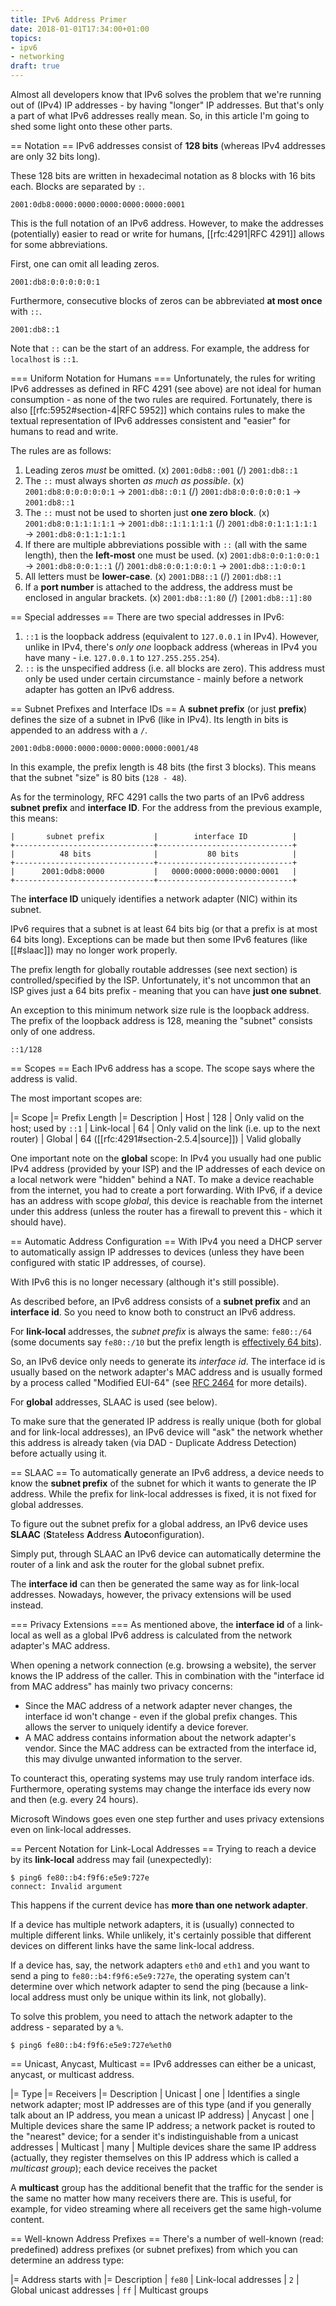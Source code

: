```yaml
---
title: IPv6 Address Primer
date: 2018-01-01T17:34:00+01:00
topics:
- ipv6
- networking
draft: true
---
```


Almost all developers know that IPv6 solves the problem that we're running out of (IPv4) IP addresses - by having "longer" IP addresses. But that's only a part of what IPv6 addresses really mean. So, in this article I'm going to shed some light onto these other parts.

== Notation ==
IPv6 addresses consist of **128 bits** (whereas IPv4 addresses are only 32 bits long).

These 128 bits are written in hexadecimal notation as 8 blocks with 16 bits each. Blocks are separated by `:`.

```
2001:0db8:0000:0000:0000:0000:0000:0001
```

This is the full notation of an IPv6 address. However, to make the addresses (potentially) easier to read or write for humans, [[rfc:4291|RFC 4291]] allows for some abbreviations.

First, one can omit all leading zeros.

```
2001:db8:0:0:0:0:0:1
```

Furthermore, consecutive blocks of zeros can be abbreviated **at most once** with `::`.

```
2001:db8::1
```

Note that `::` can be the start of an address. For example, the address for `localhost` is `::1`.

=== Uniform Notation for Humans ===
Unfortunately, the rules for writing IPv6 addresses as defined in RFC 4291 (see above) are not ideal for human consumption - as none of the two rules are required. Fortunately, there is also [[rfc:5952#section-4|RFC 5952]] which contains rules to make the textual representation of IPv6 addresses consistent and "easier" for humans to read and write.

The rules are as follows:

1. Leading zeros *must* be omitted.
   (x) `2001:0db8::001`
   (/) `2001:db8::1`
1. The `::` must always shorten *as much as possible*.
   (x) `2001:db8:0:0:0:0:0:1` &rarr; `2001:db8::0:1`
   (/) `2001:db8:0:0:0:0:0:1` &rarr; `2001:db8::1`
1. The `::` must not be used to shorten just **one zero block**.
   (x) `2001:db8:0:1:1:1:1:1` &rarr; `2001:db8::1:1:1:1:1`
   (/) `2001:db8:0:1:1:1:1:1` &rarr; `2001:db8:0:1:1:1:1:1`
1. If there are multiple abbreviations possible with `::` (all with the same length), then the **left-most** one must be used.
   (x) `2001:db8:0:0:1:0:0:1` &rarr; `2001:db8:0:0:1::1`
   (/) `2001:db8:0:0:1:0:0:1` &rarr; `2001:db8::1:0:0:1`
1. All letters must be **lower-case**.
   (x) `2001:DB8::1`
   (/) `2001:db8::1`
1. If a **port number** is attached to the address, the address must be enclosed in angular brackets.
   (x) `2001:db8::1:80`
   (/) `[2001:db8::1]:80`

== Special addresses ==
There are two special addresses in IPv6:

1. `::1` is the loopback address (equivalent to `127.0.0.1` in IPv4). However, unlike in IPv4, there's *only one* loopback address (whereas in IPv4 you have many - i.e. `127.0.0.1` to `127.255.255.254`).
1. `::` is the unspecified address (i.e. all blocks are zero). This address must only be used under certain circumstance - mainly before a network adapter has gotten an IPv6 address.

== Subnet Prefixes and Interface IDs ==
A **subnet prefix** (or just **prefix**) defines the size of a subnet in IPv6 (like in IPv4). Its length in bits is appended to an address with a `/`.

```
2001:0db8:0000:0000:0000:0000:0000:0001/48
```

In this example, the prefix length is 48 bits (the first 3 blocks). This means that the subnet "size" is 80 bits (`128 - 48`).

As for the terminology, RFC 4291 calls the two parts of an IPv6 address **subnet prefix** and **interface ID**. For the address from the previous example, this means:

```
|       subnet prefix           |        interface ID          |
+-------------------------------+------------------------------+
|          48 bits              |           80 bits            |
+-------------------------------+------------------------------+
|      2001:0db8:0000           |   0000:0000:0000:0000:0001   |
+-------------------------------+------------------------------+
```

The **interface ID** uniquely identifies a network adapter (NIC) within its subnet.

IPv6 requires that a subnet is at least 64 bits big (or that a prefix is at most 64 bits long). Exceptions can be made but then some IPv6 features (like [[#slaac]]) may no longer work properly.

The prefix length for globally routable addresses (see next section) is controlled/specified by the ISP. Unfortunately, it's not uncommon that an ISP gives just a 64 bits prefix - meaning that you can have **just one subnet**.

An exception to this minimum network size rule is the loopback address. The prefix of the loopback address is 128, meaning the "subnet" consists only of one address.

```
::1/128
```

== Scopes ==
Each IPv6 address has a scope. The scope says where the address is valid.

The most important scopes are:

|= Scope     |= Prefix Length |= Description
| Host       | 128            | Only valid on the host; used by `::1`
| Link-local | 64             | Only valid on the link (i.e. up to the next router)
| Global     | 64 ([[rfc:4291#section-2.5.4|source]]) | Valid globally

One important note on the **global** scope: In IPv4 you usually had one public IPv4 address (provided by your ISP) and the IP addresses of each device on a local network were "hidden" behind a NAT. To make a device reachable from the internet, you had to create a port forwarding. With IPv6, if a device has an address with scope *global*, this device is reachable from the internet under this address (unless the router has a firewall to prevent this - which it should have).

== Automatic Address Configuration ==
With IPv4 you need a DHCP server to automatically assign IP addresses to devices (unless they have been configured with static IP addresses, of course).

With IPv6 this is no longer necessary (although it's still possible).

As described before, an IPv6 address consists of a **subnet prefix** and an **interface id**. So you need to know both to construct an IPv6 address.

For **link-local** addresses, the *subnet prefix* is always the same: `fe80::/64` (some documents say `fe80::/10` but the prefix length is [effectively 64 bits](https://tools.ietf.org/html/rfc4291#section-2.5.6)).

So, an IPv6 device only needs to generate its *interface id*. The interface id is usually based on the network adapter's MAC address and is usually formed by a process called "Modified EUI-64" (see [RFC 2464](https://tools.ietf.org/html/rfc2464#section-4) for more details).

For **global** addresses, SLAAC is used (see below).

To make sure that the generated IP address is really unique (both for global and for link-local addresses), an IPv6 device will "ask" the network whether this address is already taken (via DAD - Duplicate Address Detection) before actually using it.

== SLAAC ==
To automatically generate an IPv6 address, a device needs to know the **subnet prefix** of the subnet for which it wants to generate the IP address. While the prefix for link-local addresses is fixed, it is not fixed for global addresses.

To figure out the subnet prefix for a global address, an IPv6 device uses **SLAAC** (**S**tate**l**ess **A**ddress **A**uto**c**onfiguration).

Simply put, through SLAAC an IPv6 device can automatically determine the router of a link and ask the router for the global subnet prefix.

The **interface id** can then be generated the same way as for link-local addresses. Nowadays, however, the privacy extensions will be used instead.

=== Privacy Extensions ===
As mentioned above, the **interface id** of a link-local as well as a global IPv6 address is calculated from the network adapter's MAC address.

When opening a network connection (e.g. browsing a website), the server knows the IP address of the caller. This in combination with the "interface id from MAC address" has mainly two privacy concerns:

* Since the MAC address of a network adapter never changes, the interface id won't change - even if the global prefix changes. This allows the server to uniquely identify a device forever.
* A MAC address contains information about the network adapter's vendor. Since the MAC address can be extracted from the interface id, this may divulge unwanted information to the server.

To counteract this, operating systems may use truly random interface ids. Furthermore, operating systems may change the interface ids every now and then (e.g. every 24 hours).

Microsoft Windows goes even one step further and uses privacy extensions even on link-local addresses.

== Percent Notation for Link-Local Addresses ==
Trying to reach a device by its **link-local** address may fail (unexpectedly):

```
$ ping6 fe80::b4:f9f6:e5e9:727e
connect: Invalid argument
```

This happens if the current device has **more than one network adapter**.

If a device has multiple network adapters, it is (usually) connected to multiple different links. While unlikely, it's certainly possible that different devices on different links have the same link-local address.

If a device has, say, the network adapters `eth0` and `eth1` and you want to send a ping to `fe80::b4:f9f6:e5e9:727e`, the operating system can't determine over which network adapter to send the ping (because a link-local address must only be unique within its link, not globally).

To solve this problem, you need to attach the network adapter to the address - separated by a `%`.

```
$ ping6 fe80::b4:f9f6:e5e9:727e%eth0
```

== Unicast, Anycast, Multicast ==
IPv6 addresses can either be a unicast, anycast, or multicast address.

|= Type                  |= <nobr>Receivers</nobr> |= Description
| <nobr>Unicast</nobr>   | one        | Identifies a single network adapter; most IP addresses are of this type (and if you generally talk about an IP address, you mean a unicast IP address)
| <nobr>Anycast</nobr>   | one        | Multiple devices share the same IP address; a network packet is routed to the "nearest" device; for a sender it's indistinguishable from a unicast addresses
| <nobr>Multicast</nobr> | many       | Multiple devices share the same IP address (actually, they register themselves on this IP address which is called a *multicast group*); each device receives the packet

A **multicast** group has the additional benefit that the traffic for the sender is the same no matter how many receivers there are. This is useful, for example, for video streaming where all receivers get the same high-volume content.

== Well-known Address Prefixes ==
There's a number of well-known (read: predefined) address prefixes (or subnet prefixes) from which you can determine an address type:

|= Address starts with |= Description
| `fe80`             | Link-local addresses
| `2`                | Global unicast addresses
| `ff`               | Multicast groups
